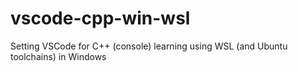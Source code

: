 # vscode-cpp-win-wsl
Setting VSCode for C++ (console) learning using WSL (and Ubuntu toolchains) in Windows
